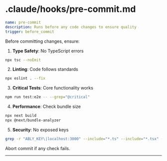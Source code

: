# .claude/hooks/pre-commit.md

```yaml
name: pre-commit
description: Runs before any code changes to ensure quality
trigger: before_commit
```

Before committing changes, ensure:

1. **Type Safety**: No TypeScript errors
```bash
npx tsc --noEmit
```

2. **Linting**: Code follows standards
```bash
npx eslint . --fix
```

3. **Critical Tests**: Core functionality works
```bash
npm run test:e2e -- --grep="@critical"
```

4. **Performance**: Check bundle size
```bash
npx next build
npx @next/bundle-analyzer
```

5. **Security**: No exposed keys
```bash
grep -r "ABLY_KEY\|localhost:3000" --include="*.ts" --include="*.tsx" --exclude-dir=node_modules
```

Abort commit if any check fails.

---